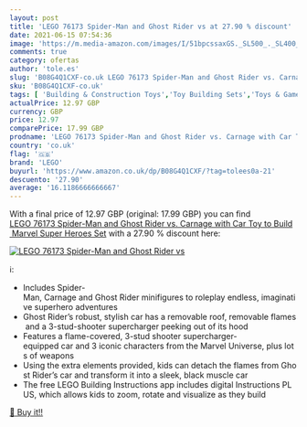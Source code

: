 ```yaml
---
layout: post
title: 'LEGO 76173 Spider-Man and Ghost Rider vs at 27.90 % discount'
date: 2021-06-15 07:54:36
image: 'https://m.media-amazon.com/images/I/51bpcssaxGS._SL500_._SL400_.jpg'
comments: true
category: ofertas
author: 'tole.es'
slug: 'B08G4Q1CXF-co.uk LEGO 76173 Spider-Man and Ghost Rider vs. Carnage with...'
sku: 'B08G4Q1CXF-co.uk'
tags: [ 'Building & Construction Toys','Toy Building Sets','Toys & Games','Toys Store','lego', ]
actualPrice: 12.97 GBP
currency: GBP
price: 12.97
comparePrice: 17.99 GBP
prodname: 'LEGO 76173 Spider-Man and Ghost Rider vs. Carnage with Car Toy to Build  Marvel Super Heroes Set'
country: 'co.uk'
flag: '🇬🇧'
brand: 'LEGO'
buyurl: 'https://www.amazon.co.uk/dp/B08G4Q1CXF/?tag=tolees0a-21'
descuento: '27.90'
average: '16.1186666666667'
---
```


With a final price of 12.97 GBP (original: 17.99 GBP) you can find [LEGO 76173 Spider-Man and Ghost Rider vs. Carnage with Car Toy to Build  Marvel Super Heroes Set](https://www.amazon.co.uk/dp/B08G4Q1CXF/?tag=tolees0a-21) with a  27.90 % discount here:

[![LEGO 76173 Spider-Man and Ghost Rider vs](https://m.media-amazon.com/images/I/51bpcssaxGS._SL500_._SL400_.jpg)](https://www.amazon.co.uk/dp/B08G4Q1CXF/?tag=tolees0a-21)

ℹ️:

- Includes Spider-Man, Carnage and Ghost Rider minifigures to roleplay endless, imaginative superhero adventures
- Ghost Rider’s robust, stylish car has a removable roof, removable flames and a 3-stud-shooter supercharger peeking out of its hood
- Features a flame-covered, 3-stud shooter supercharger-equipped car and 3 iconic characters from the Marvel Universe, plus lots of weapons
- Using the extra elements provided, kids can detach the flames from Ghost Rider’s car and transform it into a sleek, black muscle car
- The free LEGO Building Instructions app includes digital Instructions PLUS, which allows kids to zoom, rotate and visualize as they build

[🛒 Buy it!!](https://www.amazon.co.uk/dp/B08G4Q1CXF/?tag=tolees0a-21)
